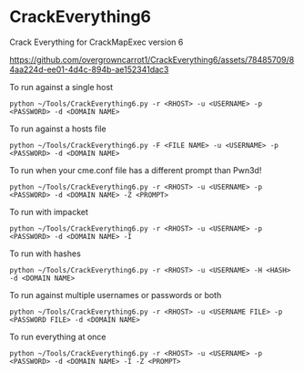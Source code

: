 # CrackEverything6
Crack Everything for CrackMapExec version 6


https://github.com/overgrowncarrot1/CrackEverything6/assets/78485709/84aa224d-ee01-4d4c-894b-ae152341dac3


To run against a single host

```
python ~/Tools/CrackEverything6.py -r <RHOST> -u <USERNAME> -p <PASSWORD> -d <DOMAIN NAME>
```

To run against a hosts file

```
python ~/Tools/CrackEverything6.py -F <FILE NAME> -u <USERNAME> -p <PASSWORD> -d <DOMAIN NAME>
```

To run when your cme.conf file has a different prompt than Pwn3d!

```
python ~/Tools/CrackEverything6.py -r <RHOST> -u <USERNAME> -p <PASSWORD> -d <DOMAIN NAME> -Z <PROMPT>
```

To run with impacket

```
python ~/Tools/CrackEverything6.py -r <RHOST> -u <USERNAME> -p <PASSWORD> -d <DOMAIN NAME> -I 
```

To run with hashes

```
python ~/Tools/CrackEverything6.py -r <RHOST> -u <USERNAME> -H <HASH> -d <DOMAIN NAME>
```

To run against multiple usernames or passwords or both

```
python ~/Tools/CrackEverything6.py -r <RHOST> -u <USERNAME FILE> -p <PASSWORD FILE> -d <DOMAIN NAME>
```

To run everything at once

```
python ~/Tools/CrackEverything6.py -r <RHOST> -u <USERNAME> -p <PASSWORD> -d <DOMAIN NAME> -I -Z <PROMPT>
```


